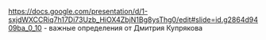 https://docs.google.com/presentation/d/1-sxjdWXCCRiq7h17Di73Uzb_HiOX4ZbjN1Bg8ysThg0/edit#slide=id.g2864d9409ba_0_10 - важные определения от Дмитрия Купрякова
